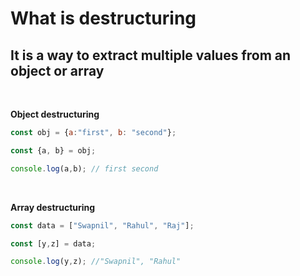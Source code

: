# What is destructuring

## It is a way to extract multiple values from an object or array

<br>

**Object destructuring**
```javascript
const obj = {a:"first", b: "second"};

const {a, b} = obj;

console.log(a,b); // first second
```

<br>

**Array destructuring**
```javascript
const data = ["Swapnil", "Rahul", "Raj"];

const [y,z] = data;

console.log(y,z); //"Swapnil", "Rahul"
```